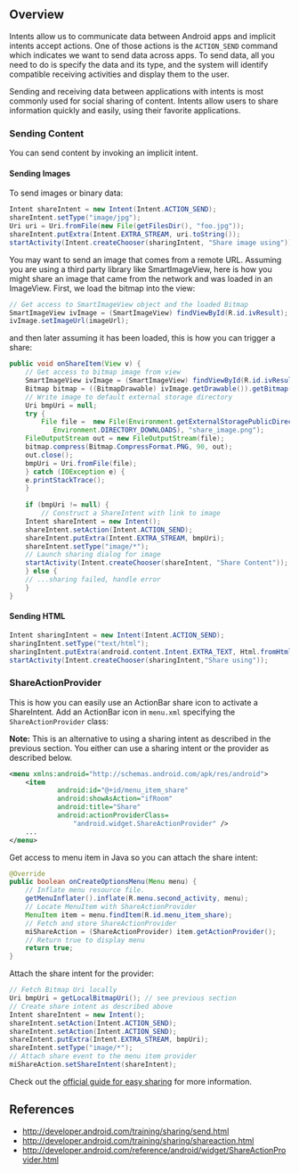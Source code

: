 ## Overview

Intents allow us to communicate data between Android apps and implicit intents accept actions. One of those actions is the `ACTION_SEND` command which indicates we want to send data across apps. To send data, all you need to do is specify the data and its type, and the system will identify compatible receiving activities and display them to the user.

Sending and receiving data between applications with intents is most commonly used for social sharing of content. Intents allow users to share information quickly and easily, using their favorite applications.

### Sending Content

You can send content by invoking an implicit intent. 

#### Sending Images

To send images or binary data:

```java
Intent shareIntent = new Intent(Intent.ACTION_SEND);
shareIntent.setType("image/jpg");
Uri uri = Uri.fromFile(new File(getFilesDir(), "foo.jpg"));
shareIntent.putExtra(Intent.EXTRA_STREAM, uri.toString());
startActivity(Intent.createChooser(sharingIntent, "Share image using"));
```

You may want to send an image that comes from a remote URL. Assuming you are using a third party library like SmartImageView, here is how you might share an image that came from the network and was loaded in an ImageView. First, we load the bitmap into the view:

```java
// Get access to SmartImageView object and the loaded Bitmap 
SmartImageView ivImage = (SmartImageView) findViewById(R.id.ivResult);
ivImage.setImageUrl(imageUrl);
```

and then later assuming it has been loaded, this is how you can trigger a share:

```java
public void onShareItem(View v) {
    // Get access to bitmap image from view
    SmartImageView ivImage = (SmartImageView) findViewById(R.id.ivResult);
    Bitmap bitmap = ((BitmapDrawable) ivImage.getDrawable()).getBitmap();
    // Write image to default external storage directory   
    Uri bmpUri = null;
    try {
        File file =  new File(Environment.getExternalStoragePublicDirectory(  
	   	   Environment.DIRECTORY_DOWNLOADS), "share_image.png");  
	FileOutputStream out = new FileOutputStream(file);
	bitmap.compress(Bitmap.CompressFormat.PNG, 90, out);
	out.close();
	bmpUri = Uri.fromFile(file);
    } catch (IOException e) {
	e.printStackTrace();
    }
	
    if (bmpUri != null) {
        // Construct a ShareIntent with link to image
	Intent shareIntent = new Intent();
	shareIntent.setAction(Intent.ACTION_SEND);
	shareIntent.putExtra(Intent.EXTRA_STREAM, bmpUri);
	shareIntent.setType("image/*");
	// Launch sharing dialog for image
	startActivity(Intent.createChooser(shareIntent, "Share Content"));	
    } else {
	// ...sharing failed, handle error
    }
}
```

#### Sending HTML

```java
Intent sharingIntent = new Intent(Intent.ACTION_SEND);
sharingIntent.setType("text/html");
sharingIntent.putExtra(android.content.Intent.EXTRA_TEXT, Html.fromHtml("<p>This is the text shared.</p>"));
startActivity(Intent.createChooser(sharingIntent,"Share using"));
```

### ShareActionProvider

This is how you can easily use an ActionBar share icon to activate a ShareIntent. Add an ActionBar icon in `menu.xml` specifying the `ShareActionProvider` class:

**Note:** This is an alternative to using a sharing intent as described in the previous section. You either can use a sharing intent or the provider as described below.

```xml
<menu xmlns:android="http://schemas.android.com/apk/res/android">
    <item
            android:id="@+id/menu_item_share"
            android:showAsAction="ifRoom"
            android:title="Share"
            android:actionProviderClass=
                "android.widget.ShareActionProvider" />
    ...
</menu>
```

Get access to menu item in Java so you can attach the share intent:

```java
@Override
public boolean onCreateOptionsMenu(Menu menu) {
    // Inflate menu resource file.
    getMenuInflater().inflate(R.menu.second_activity, menu);
    // Locate MenuItem with ShareActionProvider
    MenuItem item = menu.findItem(R.id.menu_item_share);
    // Fetch and store ShareActionProvider
    miShareAction = (ShareActionProvider) item.getActionProvider();
    // Return true to display menu
    return true;
}
```

Attach the share intent for the provider:

```java
// Fetch Bitmap Uri locally
Uri bmpUri = getLocalBitmapUri(); // see previous section
// Create share intent as described above
Intent shareIntent = new Intent();
shareIntent.setAction(Intent.ACTION_SEND);
shareIntent.setAction(Intent.ACTION_SEND);
shareIntent.putExtra(Intent.EXTRA_STREAM, bmpUri);
shareIntent.setType("image/*");
// Attach share event to the menu item provider
miShareAction.setShareIntent(shareIntent);
```

Check out the [official guide for easy sharing](http://developer.android.com/training/sharing/shareaction.html) for more information.

## References

* <http://developer.android.com/training/sharing/send.html>
* <http://developer.android.com/training/sharing/shareaction.html>
* <http://developer.android.com/reference/android/widget/ShareActionProvider.html>